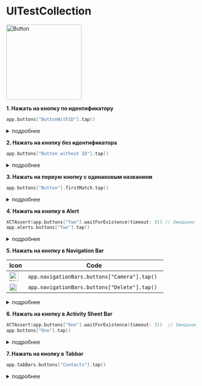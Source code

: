 # UITestCollection

<a href="https://imgbb.com/"><img src="https://i.ibb.co/6nbz9gB/Button.png" alt="Button" width="200"></a>

<b>1. Нажать на кнопку по идентификатору</b>
```swift
app.buttons["ButtonWithID"].tap()
```

<details> 
<summary>подробнее</summary>
В Storyboard выбрать нужную кнопку > Identity inspector > Для Accessibility установить галочку "Enabled" > В поле Identifier указать название.<br><img src="hhttps://i.ibb.co/D5JL3f6/button-test2a.gif">
</details>

<b>2. Нажать на кнопку без идентификатора</b>

```swift
app.buttons["Button without ID"].tap()
```

<details> 
<summary>подробнее</summary>
Указать имя кнопки, отображаемое в интерфейсе.<br><img src="https://i.ibb.co/PCK7085/button-test2.gif" alt="button-test2" width="250"></a>
</details>

<b>3. Нажать на первую кнопку с одинаковым названием</b>

```swift
app.buttons["Button"].firstMatch.tap()
```
<details> 
<summary>подробнее</summary>
Указать имя кнопки, отображаемое в интерфейсе.<br><img src="https://i.ibb.co/1R6F3R3/button-test3.gif" alt="button-test3" width="250"></a>
</details>

<b>4. Нажать на кнопку в Alert</b>

```swift
XCTAssert(app.buttons["Two"].waitForExistence(timeout: 3)) // Ожидание появления кнопки
app.alerts.buttons["Two"].tap()
```
<details> 
<summary>подробнее</summary>
<a href="https://ibb.co/gDThXkK"><img src="https://i.ibb.co/xMjdcxT/button-test4.gif" alt="button-test4" width="250"></a>
</details>

<b>5. Нажать на кнопку в Navigation Bar</b>

| Icon | Code |
| --- | --- |
| <a href="https://ibb.co/yPcg2GW"><img src="https://i.ibb.co/B35Tkdq/Navigation-Camera-2x.png" alt="Navigation-Camera-2x" width="25"></a> | ```app.navigationBars.buttons["Camera"].tap() ``` |
| <a href="https://ibb.co/smCwKLB"><img src="https://i.ibb.co/YRXkcvr/Navigation-Trash-2x.png" alt="Navigation-Trash-2x" width="20"></a> | ```app.navigationBars.buttons["Delete"].tap()``` |

<details> 
<summary>подробнее</summary>
<a href="https://ibb.co/TkfjpDQ"><img src="https://i.ibb.co/SPjYWDk/button-test5.gif" alt="button-test5" width="250"></a>
</details>

<b>6. Нажать на кнопку в Activity Sheet Bar</b>

```swift
XCTAssert(app.buttons["One"].waitForExistence(timeout: 3))  // Ожидание появления кнопки
app.buttons["One"].tap()
```

<details> 
<summary>подробнее</summary>
<a href="https://ibb.co/RgdKk2L"><img src="https://i.ibb.co/GdND47g/button-test6.gif" alt="button-test6" width="250"></a>
</details>

<b>7. Нажать на кнопку в Tabbar</b>

```swift
app.tabBars.buttons["Contacts"].tap()
```

<details> 
<summary>подробнее</summary>
<a href="https://ibb.co/2tnnTjm"><img src="https://i.ibb.co/qsyyvRX/button-test7.gif" alt="button-test7" width="250"></a>
</details>
